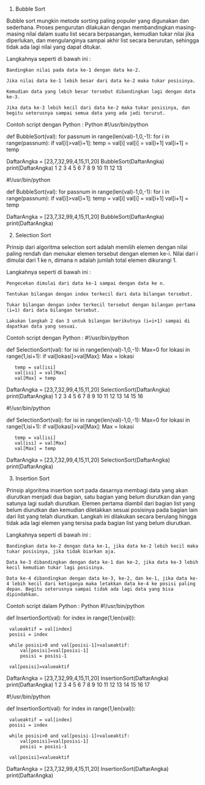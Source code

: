1. Bubble Sort

Bubble sort mungkin metode sorting paling populer yang digunakan dan sederhana. Proses pengurutan dilakukan dengan membandingkan masing-masing nilai dalam suatu list secara berpasangan, kemudian tukar nilai jika diperlukan, dan mengulanginya sampai akhir list secara berurutan, sehingga tidak ada lagi nilai yang dapat ditukar.

Langkahnya seperti di bawah ini :

    Bandingkan nilai pada data ke-1 dengan data ke-2.

    Jika nilai data ke-1 lebih besar dari data ke-2 maka tukar posisinya.

    Kemudian data yang lebih besar tersebut dibandingkan lagi dengan data ke-3.

    Jika data ke-3 lebih kecil dari data ke-2 maka tukar posisinya, dan begitu seterusnya sampai semua data yang ada jadi terurut.

Contoh script dengan Python :
Python
#!/usr/bin/python 

def BubbleSort(val):
    for passnum in range(len(val)-1,0,-1):
        for i in range(passnum):
            if val[i]>val[i+1]:
                temp = val[i]
                val[i] = val[i+1]
                val[i+1] = temp

DaftarAngka = [23,7,32,99,4,15,11,20]
BubbleSort(DaftarAngka)
print(DaftarAngka)
1
2
3
4
5
6
7
8
9
10
11
12
13
	
#!/usr/bin/python 
 
def BubbleSort(val):
    for passnum in range(len(val)-1,0,-1):
        for i in range(passnum):
            if val[i]>val[i+1]:
                temp = val[i]
                val[i] = val[i+1]
                val[i+1] = temp
 
DaftarAngka = [23,7,32,99,4,15,11,20]
BubbleSort(DaftarAngka)
print(DaftarAngka)

2. Selection Sort

Prinsip dari algoritma selection sort adalah memilih elemen dengan nilai paling rendah dan menukar elemen tersebut dengan elemen ke-i. Nilai dari i dimulai dari 1 ke n, dimana n adalah jumlah total elemen dikurangi 1.

Langkahnya seperti di bawah ini :

    Pengecekan dimulai dari data ke-1 sampai dengan data ke n.

    Tentukan bilangan dengan index terkecil dari data bilangan tersebut.

    Tukar bilangan dengan index terkecil tersebut dengan bilangan pertama (i=1) dari data bilangan tersebut.

    Lakukan langkah 2 dan 3 untuk bilangan berikutnya (i=i+1) sampai di dapatkan data yang sesuai.

Contoh script dengan Python :
#!/usr/bin/python 

def SelectionSort(val):
   for isi in range(len(val)-1,0,-1):
       Max=0
       for lokasi in range(1,isi+1):
           if val[lokasi]>val[Max]:
               Max = lokasi

       temp = val[isi]
       val[isi] = val[Max]
       val[Max] = temp

DaftarAngka = [23,7,32,99,4,15,11,20]
SelectionSort(DaftarAngka)
print(DaftarAngka)
1
2
3
4
5
6
7
8
9
10
11
12
13
14
15
16
	
#!/usr/bin/python 
 
def SelectionSort(val):
   for isi in range(len(val)-1,0,-1):
       Max=0
       for lokasi in range(1,isi+1):
           if val[lokasi]>val[Max]:
               Max = lokasi
 
       temp = val[isi]
       val[isi] = val[Max]
       val[Max] = temp
 
DaftarAngka = [23,7,32,99,4,15,11,20]
SelectionSort(DaftarAngka)
print(DaftarAngka)

 

3. Insertion Sort

Prinsip algoritma insertion sort pada dasarnya membagi data yang akan diurutkan menjadi dua bagian, satu bagian yang belum diurutkan dan yang satunya lagi sudah diurutkan. Elemen pertama diambil dari bagian list yang belum diurutkan dan kemudian diletakkan sesuai posisinya pada bagian lain dari list yang telah diurutkan. Langkah ini dilakukan secara berulang hingga tidak ada lagi elemen yang tersisa pada bagian list yang belum diurutkan.

Langkahnya seperti di bawah ini :

    Bandingkan data ke-2 dengan data ke-1, jika data ke-2 lebih kecil maka tukar posisinya, jika tidak biarkan aja.

    Data ke-3 dibandingkan dengan data ke-1 dan ke-2, jika data ke-3 lebih kecil kemudian tukar lagi posisinya.

    Data ke-4 dibandingkan dengan data ke-3, ke-2, dan ke-1, jika data ke-4 lebih kecil dari ketiganya maka letakkan data ke-4 ke posisi paling depan. Begitu seterusnya sampai tidak ada lagi data yang bisa dipindahkan.

Contoh script dalam Python :
Python
#!/usr/bin/python 

def InsertionSort(val):
   for index in range(1,len(val)):

     valueaktif = val[index]
     posisi = index

     while posisi>0 and val[posisi-1]>valueaktif:
         val[posisi]=val[posisi-1]
         posisi = posisi-1

     val[posisi]=valueaktif

DaftarAngka = [23,7,32,99,4,15,11,20]
InsertionSort(DaftarAngka)
print(DaftarAngka)
1
2
3
4
5
6
7
8
9
10
11
12
13
14
15
16
17
	
#!/usr/bin/python 
 
def InsertionSort(val):
   for index in range(1,len(val)):
 
     valueaktif = val[index]
     posisi = index
 
     while posisi>0 and val[posisi-1]>valueaktif:
         val[posisi]=val[posisi-1]
         posisi = posisi-1
 
     val[posisi]=valueaktif
 
DaftarAngka = [23,7,32,99,4,15,11,20]
InsertionSort(DaftarAngka)
print(DaftarAngka)
